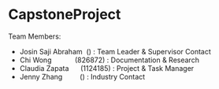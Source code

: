 # CapstoneProject

Team Members:
- Josin Saji Abraham  () : Team Leader & Supervisor Contact
- Chi Wong            (826872) : Documentation & Research
- Claudia Zapata      (1124185) : Project & Task Manager 
- Jenny Zhang         () : Industry Contact
